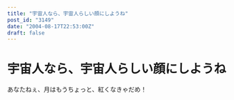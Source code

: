 ```yaml
---
title: "宇宙人なら、宇宙人らしい顔にしようね"
post_id: "3149"
date: "2004-08-17T22:53:00Z"
draft: false
---
```


# 宇宙人なら、宇宙人らしい顔にしようね

あなたねぇ、月はもうちょっと、紅くなきゃだめ！
